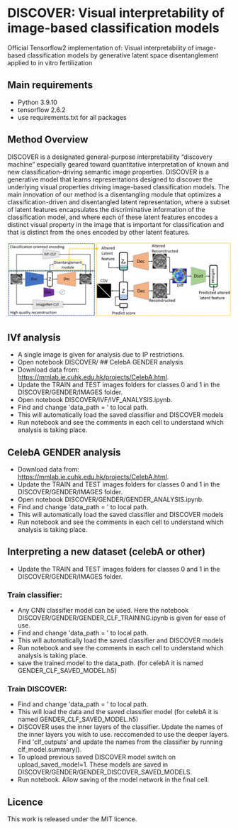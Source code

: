 # DISCOVER: Visual interpretability of image-based classification models 
Official Tensorflow2 implementation of: Visual interpretability of image-based classification models by generative latent space disentanglement applied to in vitro fertilization

## Main requirements
* Python 3.9.10
* tensorflow 2.6.2
* use requirements.txt for all packages


## Method Overview
DISCOVER is a designated general-purpose interpretability “discovery machine” especially geared toward quantitative interpretation 
of known and new classification-driving semantic image properties. 
DISCOVER is a generative model that learns representations designed to discover the underlying visual properties driving image-based
classification models. The main innovation of our method is a disentangling module that optimizes a classification-driven and disentangled
latent representation, where a subset of latent features encapsulates the discriminative information of the classification model, 
and where each of these latent features encodes a distinct visual property in the image that is important for classification and that
is distinct from the ones encoded by other latent features.

![architecture](./DOCS/DISCOVER_architecture.png)

## IVf analysis
* A single image is given for analysis due to IP restrictions.
* Open notebook DISCOVER/	## CelebA GENDER analysis
* Download data from: https://mmlab.ie.cuhk.edu.hk/projects/CelebA.html. 
* Update the TRAIN and TEST images folders for classes 0 and 1 in the DISCOVER/GENDER/IMAGES folder. 
* Open notebook DISCOVER/IVF/IVF_ANALYSIS.ipynb.
* Find and change 'data_path = <PATH>' to local path.
* This will automatically load the saved classifier and DISCOVER models
* Run notebook and see the comments in each cell to understand which analysis is taking place.


## CelebA GENDER analysis
* Download data from: https://mmlab.ie.cuhk.edu.hk/projects/CelebA.html. 
* Update the TRAIN and TEST images folders for classes 0 and 1 in the DISCOVER/GENDER/IMAGES folder. 
* Open notebook DISCOVER/GENDER/GENDER_ANALYSIS.ipynb.
* Find and change 'data_path = <PATH>' to local path.
* This will automatically load the saved classifier and DISCOVER models
* Run notebook and see the comments in each cell to understand which analysis is taking place.

## Interpreting a new dataset (celebA or other)
* Update the TRAIN and TEST images folders for classes 0 and 1 in the DISCOVER/GENDER/IMAGES folder. 

### Train classifier:
* Any CNN classifier model can be used. Here the notebook DISCOVER/GENDER/GENDER_CLF_TRAINING.ipynb is given for ease of use. 
* Find and change 'data_path = <PATH>' to local path.
* This will automatically load the saved classifier and DISCOVER models
* Run notebook and see the comments in each cell to understand which analysis is taking place.
* save the trained model to the data_path. (for celebA it is named GENDER_CLF_SAVED_MODEL.h5)

### Train DISCOVER:
* Find and change 'data_path = <PATH>' to local path.
* This will load the data and the saved classifier model (for celebA it is named GENDER_CLF_SAVED_MODEL.h5)
* DISCOVER uses the inner layers of the classifier. Update the names of the inner layers you wish to use. reccomended to use the deeper layers.
Find 'clf_outputs' and update the names from the classifier by running clf_model.summary(). 
* To upload previous saved DISCOVER model switch on upload_saved_model=1. These models are saved in DISCOVER/GENDER/GENDER_DISCOVER_SAVED_MODELS.
* Run notebook. Allow saving of the model network in the final cell.

## Licence
This work is released under the MIT licence.


